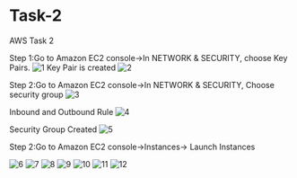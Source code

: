# Task-2
AWS Task 2

Step 1:Go to Amazon EC2 console->In NETWORK & SECURITY, choose Key Pairs.
![1](https://user-images.githubusercontent.com/84776750/119525956-93f84000-bd9c-11eb-9774-82bd24e80bec.PNG)
Key Pair is created
![2](https://user-images.githubusercontent.com/84776750/119525948-922e7c80-bd9c-11eb-8a2d-b8969b0b0511.PNG)

Step 2:Go to Amazon EC2 console->In NETWORK & SECURITY, Choose security group
![3](https://user-images.githubusercontent.com/84776750/119528044-7fb54280-bd9e-11eb-8be3-0cb244409af2.PNG)

Inbound and Outbound Rule
![4](https://user-images.githubusercontent.com/84776750/119528050-80e66f80-bd9e-11eb-8e4a-33b4a16ec285.PNG)

Security Group Created
![5](https://user-images.githubusercontent.com/84776750/119528052-80e66f80-bd9e-11eb-8362-c54c7f22dbaf.PNG)

Step 2:Go to Amazon EC2 console->Instances-> Launch Instances

![6](https://user-images.githubusercontent.com/84776750/119530656-d91e7100-bda0-11eb-9155-4f2271a2b51b.PNG)
![7](https://user-images.githubusercontent.com/84776750/119530660-da4f9e00-bda0-11eb-9bf6-43db242afcef.PNG)
![8](https://user-images.githubusercontent.com/84776750/119530662-dae83480-bda0-11eb-9f9c-a4531ed290c1.PNG)
![9](https://user-images.githubusercontent.com/84776750/119530665-db80cb00-bda0-11eb-8e88-31f61da9743b.PNG)
![10](https://user-images.githubusercontent.com/84776750/119530668-db80cb00-bda0-11eb-9d00-b8c60ce739ea.PNG)
![11](https://user-images.githubusercontent.com/84776750/119530670-dc196180-bda0-11eb-973c-e6f54f9f2739.PNG)
![12](https://user-images.githubusercontent.com/84776750/119530671-dcb1f800-bda0-11eb-86c2-6bbc91c2c769.PNG)
